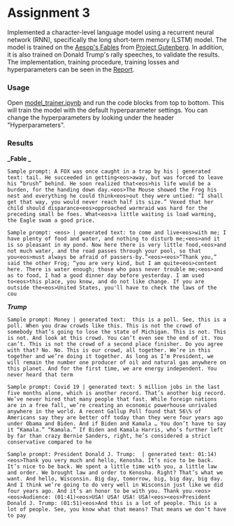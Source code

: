 # Assignment 3
Implemented a character-level language model using a recurrent neural network (RNN), specifically the long short-term memory (LSTM) model. The model is trained on the [Aesop's Fables](https://www.gutenberg.org/files/49010/49010-0.txt) from [Project Gutenberg](https://www.gutenberg.org/). In addition, it is also trained on Donald Trump's rally speeches, to validate the results. The implementation, training procedure, training losses and hyperparameters can be seen in the [Report](https://github.com/felixboelter/Deep-Learning-Lab/blob/main/Assignment_3/Report/Assignment_3_Felix_Boelter.pdf).

### Usage
Open [model_trainer.ipynb](https://github.com/felixboelter/Deep-Learning-Lab/blob/main/Assignment_3/model_trainer.ipynb) and run the code blocks from top to bottom. This will train the model with the default hyperparameter settings. You can change the hyperparameters by looking under the header "Hyperparameters".

### Results
**_Fable _**
```
Sample prompt: A FOX was once caught in a trap by his | generated text: tail. He succeeded in getting<eos>away, but was forced to leave his “brush” behind. He soon realized that<eos>his life would be a burden, for the handing down day.<eos>The Mouse showed the Frog his nest and everything he could think<eos>out they were untied: “I shall get that way, you would never reach half its size.” Vexed that her child should disparance<eos>opproached warmraid was hard for the preceding small be foes. What<eos>a little waiting is load warming, the Eagle swam a good price.

Sample prompt: <eos> | generated text: to come and live<eos>with me; I have plenty of food and water, and nothing to disturb me;<eos>and it is so pleasant in my pond. Now here there is very little food,<eos>and not much water, and the road passes through your pool, so that you<eos>must always be afraid of passers-by.”<eos><eos>“Thank you,” said the other Frog; “you are very kind, but I am quite<eos>content here. There is water enough; those who pass never trouble me;<eos>and as to food, I had a good dinner day before yesterday. I am used to<eos>this place, you know, and do not like change. If you are outside the<eos>United States, you'll have to check the laws of the cou

```
**_Trump_**
```
Sample prompt: Money | generated text:  this is a poll. See, this is a poll. When you draw crowds like this. This is not the crowd of somebody that’s going to lose the state of Michigan. This is not. This is not. And look at this crowd. You can’t even see the end of it. You can’t. This is not the crowd of a second place finisher. Do you agree with that? No. No. This is our crowd, all together. We’re in this together and we’re doing it together. As long as I’m President, we will remain the number one producer of oil and natural gas anywhere on this planet. And for the first time, we are energy independent. You never heard that term 

Sample prompt: Covid 19 | generated text: 5 million jobs in the last five months alone, which is another record. That’s another big record. We’ve never hired that many people that fast. While foreign nations are in a free fall, we’re creating an economic powerhouse unrivaled anywhere in the world. A recent Gallup Poll found that 56\% of Americans say they are better off today than they were four years ago under Obama and Biden. And if Biden and Kamala … You don’t have to say it “Kamala.” “Kamala.” If Biden and Kamala Harris, who’s further left by far than crazy Bernie Sanders, right, he’s considered a strict conservative compared to he

Sample prompt: President Donald J. Trump:  | generated text: 01:14)<eos>Thank you very much and hello, Kenosha. It’s nice to be back. It’s nice to be back. We spent a little time with you, a little law and order. We brought law and order to Kenosha. Right? That’s what we want. And hello, Wisconsin. Big day, tomorrow, big, big day, big day. And I think we’re going to do very well in Wisconsin just like we did four years ago. And it’s an honor to be with you. Thank you.<eos><eos>Audience: (01:41)<eos>USA! USA! USA! USA!<eos><eos>President Donald J. Trump: (01:51)<eos>And this is a lot of people. This is a lot of people. See, you know what that means? That means we don’t have to pay
```

